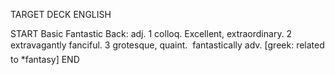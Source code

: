 TARGET DECK
ENGLISH

START
Basic
Fantastic
Back: adj. 1 colloq. Excellent, extraordinary. 2 extravagantly fanciful. 3 grotesque, quaint.  fantastically adv. [greek: related to *fantasy]
END
